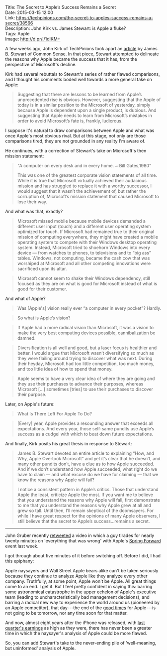 Title: The Secret to Apple’s Success Remains a Secret  
Date: 2015-03-15 12:00  
Link: https://techpinions.com/the-secret-to-apples-success-remains-a-secret/38566  
Description: John Kirk vs. James Stewart: is Apple a fluke?  
Tags: Apple  
Image: http://d.pr/i/1dIKM+  

A few weeks ago, John Kirk of TechPinions took apart an [article][1] by James B. Stewart of Common Sense. In that piece, Stewart attempted to delineate the reasons why Apple became the success that it has, from the perspective of Microsoft's decline. 

Kirk had several rebuttals to Stewart's series of rather flawed comparisons, and I thought his comments boded well towards a more general take on Apple:

> Suggesting that there are lessons to be learned from Apple’s unprecedented rise is obvious. However, suggesting that the Apple of today is in a similar position to the Microsoft of yesterday, simply because Apple is dependent upon a single product, is dubious. And suggesting that Apple needs to learn from Microsoft’s mistakes in order to avoid Microsoft’s fate is, frankly, ludicrous.

I suppose it's natural to draw comparisons between Apple and what was once Apple's most obvious rival. But at this stage, not only are those comparisons tired, they are not grounded in any reality I'm aware of.

He continues, with a correction of Stewart's take on Microsoft's then mission statement:

> "A computer on every desk and in every home. ~ Bill Gates,1980"
>
> This was one of the greatest corporate vision statements of all time. While it is true that Microsoft virtually achieved their audacious mission and has struggled to replace it with a worthy successor, I would suggest that it wasn’t the achievement of, but rather the corruption of, Microsoft’s mission statement that caused Microsoft to lose their way.

And what was that, exactly?

> Microsoft missed mobile because mobile devices demanded a different user input (touch) and a different user operating system optimized for touch. If Microsoft had remained true to their original mission of computing everywhere, they might have created a mobile operating system to compete with their Windows desktop operating system. Instead, Microsoft tried to shoehorn Windows into every device — from watches to phones, to televisions and to “big ass” tables. Windows, not computing, became the cash cow that was worshiped at Microsoft and all other competing innovations were sacrificed upon its altar.

> Microsoft cannot seem to shake their Windows dependency, still focused as they are on what is good for Microsoft instead of what is good for their customer.

And what of Apple?

> Was [Apple's] vision really ever “a computer in every pocket”? Hardly.

> So what is Apple’s vision?

> If Apple had a more radical vision than Microsoft, it was a vision to make the very best computing devices possible, cannibalization be damned.

> Diversification is all well and good, but a laser focus is healthier and better. I would argue that Microsoft wasn’t diversifying so much as they were flailing around trying to discover what was next. During their heyday, Microsoft had too little competition, too much money, and too little idea of how to spend that money.

> Apple seems to have a very clear idea of where they are going and they use their purchases to advance their purposes, whereas Microsoft [...] sometimes [tries] to use their purchases to discover their purpose.

Later, on Apple's future:

> What Is There Left For Apple To Do?

> [Every] year, Apple provides a resounding answer that exceeds all expectations. And every year, those self-same pundits use Apple’s success as a cudgel with which to beat down future expectations.

And finally, Kirk posits his great thesis in response to Stewart:

> James B. Stewart devoted an entire article to explaining “How, and Why, Apple Overtook Microsoft” and yet it’s clear that he doesn’t, and many other pundits don’t, have a clue as to how Apple succeeded. And if we don’t understand how Apple succeeded, what right do we have to claim — and what excuse do we have for claiming — that we know the reasons why Apple will fail?
>
> I notice a consistent pattern in Apple’s critics. Those that understand Apple the least, criticize Apple the most. If you want me to believe that you understand the reasons why Apple will fall, first demonstrate to me that you understand the reasons why Apple grew at all and grew so tall. Until then, I’ll remain skeptical of the doomsayers. For while I have great respect for the opinions of many Apple observers, I still believe that the secret to Apple’s success…remains a secret.

***

John Gruber recently [retweeted][2] a video in which a guy tirades for nearly twenty minutes on 'everything that was wrong' with Apple's [Spring Forward][3] event last week.

I got through about five minutes of it before switching off. Before I did, I had this epiphany: 

Apple naysayers and Wall Street Apple bears alike can't be taken seriously because they continue to analyze Apple like they analyze every other company. Truthfully, at some point, Apple won't be Apple. All great things come to an end. I get it. But I feel pretty confident in saying this: barring some astronomical catastrophe in the upper echelon of Apple's executive team (leading to uncharacteristically bad management decisions), and barring a radical new way to experience the world around us (pioneered by an Apple competitor), that day---the end of the [good times][4] for Apple---is not going to be tomorrow, nor any time soon for that matter.

And now, almost eight years after the iPhone was released, with [last quarter's earnings][5] as high as they were, there has never been a greater time in which the naysayer's analysis of Apple could be more flawed. 

So,  you can add Stewart's take to the never-ending pile of 'well-meaning, but uninformed' analysis of Apple.

[1]: http://www.nytimes.com/2015/01/30/business/how-and-why-apple-overtook-microsoft.html?_r=0 "NYT piece on Apple vs. Microsoft"
[2]: https://twitter.com/bottledfries/status/576690254280810497 "Max Schumann tweeting a video with this crazy Apple bear"
[3]: https://www.apple.com/live/ "Apple's page for live-streamed events"
[4]: http://www.youtube.com/watch?v=rTusMLs9SJE "Good Times - Chic (1979)"
[5]: https://www.apple.com/pr/library/2013/10/28Apple-Reports-Fourth-Quarter-Results.html "Apple's Press Release on it's record-setting 2015 Q3 financials"